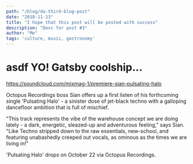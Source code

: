 ```yaml
---
path: "/blog/da-third-blog-post"
date: "2018-11-13"
title: "I hope that this post will be posted with success"
description: "Desc for post #3"
author: "Me"
tags: 'culture, music, gastronomy'
---
```

# asdf YO! Gatsby coolship...

https://soundcloud.com/mixmag-1/premiere-sian-pulsating-halo

Octopus Recordings boss Sian offers up a first listen of his forthcoming single 'Pulsating Halo' - a sinister dose of jet-black techno with a galloping dancefloor ambition that is full of mischief.

"This track represents the vibe of the warehouse concept we are doing lately - a dark, energetic, sleazed-up and adventurous feeling," says Sian. "Like Techno stripped down to the raw essentials, new-school, and featuring unabashedly creeped out vocals, as ominous as the times we are living in!"

'Pulsating Halo' drops on October 22 via Octopus Recordings.
